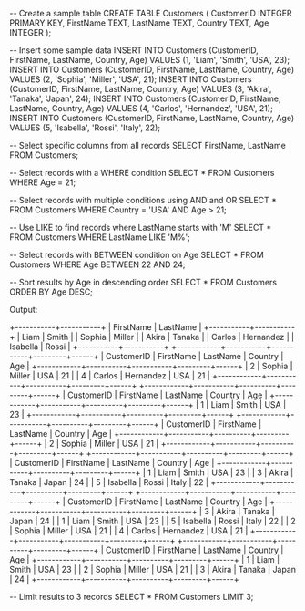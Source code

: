 -- Create a sample table
CREATE TABLE Customers (
    CustomerID INTEGER PRIMARY KEY,
    FirstName TEXT,
    LastName TEXT,
    Country TEXT,
    Age INTEGER
);

-- Insert some sample data
INSERT INTO Customers (CustomerID, FirstName, LastName, Country, Age) VALUES (1, 'Liam', 'Smith', 'USA', 23);
INSERT INTO Customers (CustomerID, FirstName, LastName, Country, Age) VALUES (2, 'Sophia', 'Miller', 'USA', 21);
INSERT INTO Customers (CustomerID, FirstName, LastName, Country, Age) VALUES (3, 'Akira', 'Tanaka', 'Japan', 24);
INSERT INTO Customers (CustomerID, FirstName, LastName, Country, Age) VALUES (4, 'Carlos', 'Hernandez', 'USA', 21);
INSERT INTO Customers (CustomerID, FirstName, LastName, Country, Age) VALUES (5, 'Isabella', 'Rossi', 'Italy', 22);

-- Select specific columns from all records
SELECT FirstName, LastName FROM Customers;

-- Select records with a WHERE condition
SELECT * FROM Customers WHERE Age = 21;

-- Select records with multiple conditions using AND and OR
SELECT * FROM Customers WHERE Country = 'USA' AND Age > 21;

-- Use LIKE to find records where LastName starts with 'M'
SELECT * FROM Customers WHERE LastName LIKE 'M%';

-- Select records with BETWEEN condition on Age
SELECT * FROM Customers WHERE Age BETWEEN 22 AND 24;

-- Sort results by Age in descending order
SELECT * FROM Customers ORDER BY Age DESC;



Output:

+-----------+-----------+
| FirstName | LastName  |
+-----------+-----------+
| Liam      | Smith     |
| Sophia    | Miller    |
| Akira     | Tanaka    |
| Carlos    | Hernandez |
| Isabella  | Rossi     |
+-----------+-----------+
+------------+-----------+-----------+---------+------+
| CustomerID | FirstName | LastName  | Country | Age  |
+------------+-----------+-----------+---------+------+
|          2 | Sophia    | Miller    | USA     |   21 |
|          4 | Carlos    | Hernandez | USA     |   21 |
+------------+-----------+-----------+---------+------+
+------------+-----------+----------+---------+------+
| CustomerID | FirstName | LastName | Country | Age  |
+------------+-----------+----------+---------+------+
|          1 | Liam      | Smith    | USA     |   23 |
+------------+-----------+----------+---------+------+
+------------+-----------+----------+---------+------+
| CustomerID | FirstName | LastName | Country | Age  |
+------------+-----------+----------+---------+------+
|          2 | Sophia    | Miller   | USA     |   21 |
+------------+-----------+----------+---------+------+
+------------+-----------+----------+---------+------+
| CustomerID | FirstName | LastName | Country | Age  |
+------------+-----------+----------+---------+------+
|          1 | Liam      | Smith    | USA     |   23 |
|          3 | Akira     | Tanaka   | Japan   |   24 |
|          5 | Isabella  | Rossi    | Italy   |   22 |
+------------+-----------+----------+---------+------+
+------------+-----------+-----------+---------+------+
| CustomerID | FirstName | LastName  | Country | Age  |
+------------+-----------+-----------+---------+------+
|          3 | Akira     | Tanaka    | Japan   |   24 |
|          1 | Liam      | Smith     | USA     |   23 |
|          5 | Isabella  | Rossi     | Italy   |   22 |
|          2 | Sophia    | Miller    | USA     |   21 |
|          4 | Carlos    | Hernandez | USA     |   21 |
+------------+-----------+-----------+---------+------+
+------------+-----------+----------+---------+------+
| CustomerID | FirstName | LastName | Country | Age  |
+------------+-----------+----------+---------+------+
|          1 | Liam      | Smith    | USA     |   23 |
|          2 | Sophia    | Miller   | USA     |   21 |
|          3 | Akira     | Tanaka   | Japan   |   24 |
+------------+-----------+----------+---------+------+

-- Limit results to 3 records
SELECT * FROM Customers LIMIT 3;
